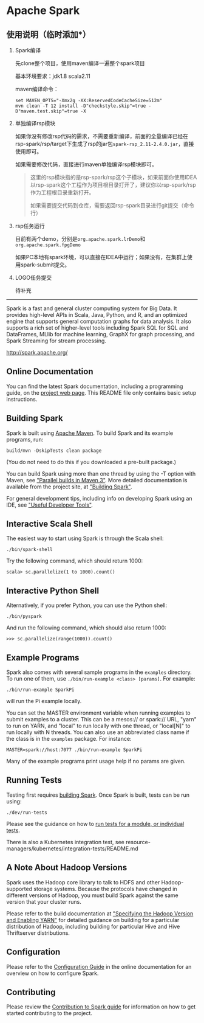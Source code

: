 # Apache Spark

## 使用说明（临时添加*）

1. Spark编译

   先clone整个项目，使用maven编译一遍整个spark项目

   基本环境要求：jdk1.8 scala2.11

   maven编译命令：

   ```
   set MAVEN_OPTS="-Xmx2g -XX:ReservedCodeCacheSize=512m"
   mvn clean -T 12 install -D"checkstyle.skip"=true -D"maven.test.skip"=true -X
   ```

2. 单独编译rsp模块

   如果你没有修改rsp代码的需求，不需要重新编译，前面的全量编译已经在rsp-spark/rsp/target下生成了rsp的jar包`spark-rsp_2.11-2.4.0.jar`，直接使用即可。

   如果需要修改代码，直接进行maven单独编译rsp模块即可。

   > 这里的rsp模块指的是rsp-spark/rsp这个子模块，如果前面你使用IDEA以rsp-spark这个工程作为项目根目录打开了，建议你以rsp-spark/rsp作为工程根目录重新打开。
   >
   > 如果需要提交代码到仓库，需要返回rsp-spark目录进行git提交（命令行）

3. rsp任务运行

   目前有两个demo，分别是`org.apache.spark.lrDemo`和`org.apache.spark.fpgDemo`

   如果PC本地有spark环境，可以直接在IDEA中运行；如果没有，在集群上使用spark-submit提交。

4. LOGO任务提交

   待补充

------

Spark is a fast and general cluster computing system for Big Data. It provides
high-level APIs in Scala, Java, Python, and R, and an optimized engine that
supports general computation graphs for data analysis. It also supports a
rich set of higher-level tools including Spark SQL for SQL and DataFrames,
MLlib for machine learning, GraphX for graph processing,
and Spark Streaming for stream processing.

<http://spark.apache.org/>


## Online Documentation

You can find the latest Spark documentation, including a programming
guide, on the [project web page](http://spark.apache.org/documentation.html).
This README file only contains basic setup instructions.

## Building Spark

Spark is built using [Apache Maven](http://maven.apache.org/).
To build Spark and its example programs, run:

    build/mvn -DskipTests clean package

(You do not need to do this if you downloaded a pre-built package.)

You can build Spark using more than one thread by using the -T option with Maven, see ["Parallel builds in Maven 3"](https://cwiki.apache.org/confluence/display/MAVEN/Parallel+builds+in+Maven+3).
More detailed documentation is available from the project site, at
["Building Spark"](http://spark.apache.org/docs/latest/building-spark.html).

For general development tips, including info on developing Spark using an IDE, see ["Useful Developer Tools"](http://spark.apache.org/developer-tools.html).

## Interactive Scala Shell

The easiest way to start using Spark is through the Scala shell:

    ./bin/spark-shell

Try the following command, which should return 1000:

    scala> sc.parallelize(1 to 1000).count()

## Interactive Python Shell

Alternatively, if you prefer Python, you can use the Python shell:

    ./bin/pyspark

And run the following command, which should also return 1000:

    >>> sc.parallelize(range(1000)).count()

## Example Programs

Spark also comes with several sample programs in the `examples` directory.
To run one of them, use `./bin/run-example <class> [params]`. For example:

    ./bin/run-example SparkPi

will run the Pi example locally.

You can set the MASTER environment variable when running examples to submit
examples to a cluster. This can be a mesos:// or spark:// URL,
"yarn" to run on YARN, and "local" to run
locally with one thread, or "local[N]" to run locally with N threads. You
can also use an abbreviated class name if the class is in the `examples`
package. For instance:

    MASTER=spark://host:7077 ./bin/run-example SparkPi

Many of the example programs print usage help if no params are given.

## Running Tests

Testing first requires [building Spark](#building-spark). Once Spark is built, tests
can be run using:

    ./dev/run-tests

Please see the guidance on how to
[run tests for a module, or individual tests](http://spark.apache.org/developer-tools.html#individual-tests).

There is also a Kubernetes integration test, see resource-managers/kubernetes/integration-tests/README.md

## A Note About Hadoop Versions

Spark uses the Hadoop core library to talk to HDFS and other Hadoop-supported
storage systems. Because the protocols have changed in different versions of
Hadoop, you must build Spark against the same version that your cluster runs.

Please refer to the build documentation at
["Specifying the Hadoop Version and Enabling YARN"](http://spark.apache.org/docs/latest/building-spark.html#specifying-the-hadoop-version-and-enabling-yarn)
for detailed guidance on building for a particular distribution of Hadoop, including
building for particular Hive and Hive Thriftserver distributions.

## Configuration

Please refer to the [Configuration Guide](http://spark.apache.org/docs/latest/configuration.html)
in the online documentation for an overview on how to configure Spark.

## Contributing

Please review the [Contribution to Spark guide](http://spark.apache.org/contributing.html)
for information on how to get started contributing to the project.
